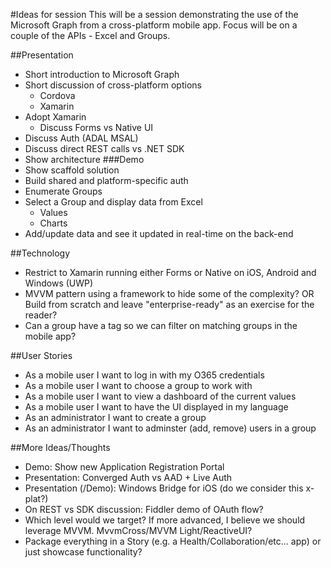 #Ideas for session
This will be a session demonstrating the use of the Microsoft Graph from a cross-platform mobile app. Focus will be on a couple of the APIs - Excel and Groups.

##Presentation
* Short introduction to Microsoft Graph
* Short discussion of cross-platform options
  - Cordova
  - Xamarin
* Adopt Xamarin
  - Discuss Forms vs Native UI
* Discuss Auth (ADAL MSAL)
* Discuss direct REST calls vs .NET SDK 
* Show architecture
###Demo
* Show scaffold solution
* Build shared and platform-specific auth
* Enumerate Groups
* Select a Group and display data from Excel
  - Values
  - Charts
* Add/update data and see it updated in real-time on the back-end

##Technology
* Restrict to Xamarin running either Forms or Native on iOS, Android and Windows (UWP)
* MVVM pattern using a framework to hide some of the complexity? OR Build from scratch and leave "enterprise-ready" as an exercise for the reader?
* Can a group have a tag so we can filter on matching groups in the mobile app?

##User Stories
* As a mobile user I want to log in with my O365 credentials
* As a mobile user I want to choose a group to work with 
* As a mobile user I want to view a dashboard of the current values
* As a mobile user I want to have the UI displayed in my language
* As an administrator I want to create a group
* As an administrator I want to adminster (add, remove) users in a group

##More Ideas/Thoughts
* Demo: Show new Application Registration Portal
* Presentation: Converged Auth vs AAD + Live Auth
* Presentation (/Demo): Windows Bridge for iOS (do we consider this x-plat?)
* On REST vs SDK discussion: Fiddler demo of OAuth flow?
* Which level would we target? If more advanced, I believe we should leverage MVVM. MvvmCross/MVVM Light/ReactiveUI? 
* Package everything in a Story (e.g. a Health/Collaboration/etc... app) or just showcase functionality? 
